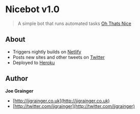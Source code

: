 # Nicebot v1.0

> A simple bot that runs automated tasks [Oh Thats Nice](https://ohthatsnice.net)

## About

* Triggers nightly builds on [Netlify](https://netlify.com)
* Posts new sites and other tweets on [Twitter](https://twitter.com/OhThatsNice_)
* Deployed to [Heroku](https://heroku.com)

## Author

**Joe Grainger**

* [http://jjgrainger.co.uk](http://jjgrainger.co.uk)
* [http://twitter.com/jjgrainger](http://twitter.com/jjgrainger)
